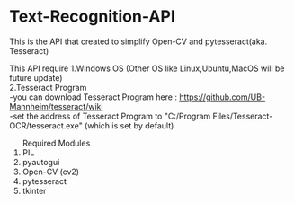 # Text-Recognition-API
This is the API that created to simplify Open-CV and pytesseract(aka. Tesseract)

This API require 
	1.Windows OS (Other OS like Linux,Ubuntu,MacOS will be future update)<br>
	2.Tesseract Program<br>
		-you can download Tesseract Program here : https://github.com/UB-Mannheim/tesseract/wiki<br>
		-set the address of Tesseract Program to "C:/Program Files/Tesseract-OCR/tesseract.exe" (which is set by default)<br>
<ol>Required Modules
<li>PIL</li>
<li>pyautogui</li>
<li>Open-CV (cv2)</li>
<li>pytesseract</li>
<li>tkinter</li>
</ol>
